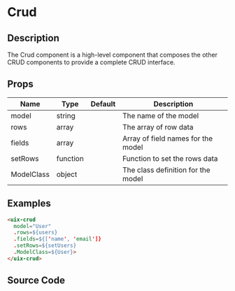 # Crud

## Description
The Crud component is a high-level component that composes the other CRUD components to provide a complete CRUD interface.

## Props
| Name      | Type       | Default | Description                                      |
|-----------|------------|---------|--------------------------------------------------|
| model     | string     |         | The name of the model                            |
| rows      | array      |         | The array of row data                            |
| fields    | array      |         | Array of field names for the model               |
| setRows   | function   |         | Function to set the rows data                    |
| ModelClass| object     |         | The class definition for the model               |

## Examples
```html
<uix-crud
  model="User"
  .rows=${users}
  .fields=${['name', 'email']}
  .setRows=${setUsers}
  .ModelClass=${User}>
</uix-crud>
```

## Source Code